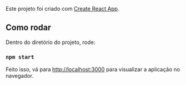 Este projeto foi criado com [Create React App](https://github.com/facebook/create-react-app).

## Como rodar

Dentro do diretório do projeto, rode:

### `npm start`

Feito isso, vá para [http://localhost:3000](http://localhost:3000) para visualizar a aplicação no navegador.


